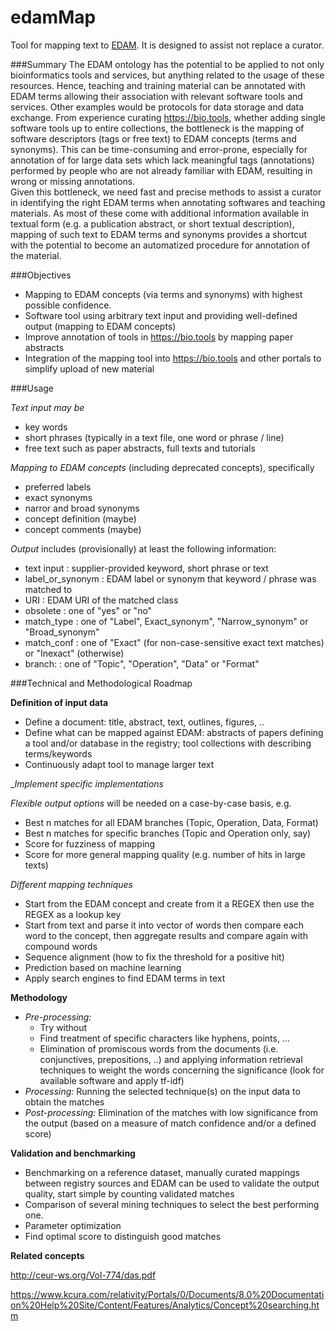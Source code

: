 # edamMap
Tool for mapping text to [EDAM](http://bioportal.bioontology.org/ontologies/EDAM?p=classes).  It is designed to assist not replace a curator.

###Summary
The EDAM ontology has the potential to be applied to not only bioinformatics tools and services, but anything related to the usage of these resources.  Hence, teaching and training material can be annotated with EDAM terms allowing their association with relevant software tools and services. Other examples would be protocols for data storage and data exchange.  From experience curating https://bio.tools, whether adding single software tools up to entire collections, the bottleneck is the mapping of software descriptors (tags or free text) to EDAM concepts (terms and synonyms).  This can be time-consuming and error-prone, especially for annotation of for large data sets which lack meaningful tags (annotations) performed by people who are not already familiar with EDAM, resulting in wrong or missing annotations.  
Given this bottleneck, we need fast and precise methods to assist a curator in identifying the right EDAM terms when annotating softwares and teaching materials.  As most of these come with additional information available in textual form (e.g. a publication abstract, or short textual description), mapping of such text to EDAM terms and synonyms provides a shortcut with the potential to become an automatized procedure for annotation of the material.

###Objectives
- Mapping to EDAM concepts (via terms and synonyms) with highest possible confidence. 
- Software tool using arbitrary text input and providing well-defined output (mapping to EDAM concepts)
- Improve annotation of tools in https://bio.tools by mapping paper abstracts
- Integration of the mapping tool into https://bio.tools and other portals to simplify upload of new material

###Usage

_Text input may be_
* key words 
* short phrases (typically in a text file, one word or phrase / line) 
* free text such as paper abstracts, full texts and tutorials

_Mapping to EDAM concepts_ (including deprecated concepts), specifically
* preferred labels 
* exact synonyms
* narror and broad synonyms
* concept definition (maybe)
* concept comments (maybe)

_Output_ includes (provisionally) at least the following information:

* text input 	    	: supplier-provided keyword, short phrase or text
* label_or_synonym 	: EDAM label or synonym that keyword / phrase was matched to
* URI 			: EDAM URI of the matched class
* obsolete 		: one of "yes" or "no"
* match_type 		: one of "Label", Exact_synonym", "Narrow_synonym" or "Broad_synonym"
* match_conf 		: one of "Exact" (for non-case-sensitive exact text matches) or "Inexact" (otherwise)
* branch:  		: one of "Topic", "Operation", "Data" or "Format" 

###Technical and Methodological Roadmap

__Definition of input data__
- Define a document: title, abstract, text, outlines, figures, ..
- Define what can be mapped against EDAM: abstracts of papers defining a tool and/or database in the registry; tool collections with describing terms/keywords
- Continuously adapt tool to manage larger text

__Implement specific implementations_

_Flexible output options_ will be needed on a case-by-case basis, e.g.

* Best n matches for all EDAM branches (Topic, Operation, Data, Format)
* Best n matches for specific branches (Topic and Operation only, say)
* Score for fuzziness of mapping
* Score for more general mapping quality (e.g. number of hits in large texts)

_Different mapping techniques_
- Start from the EDAM concept and create from it a REGEX then use the REGEX as a lookup key 
- Start from text and parse it into vector of words then compare each word to the concept, then aggregate results and compare again with compound words
- Sequence alignment (how to fix the threshold for a positive hit)
- Prediction based on machine learning
- Apply search engines to find EDAM terms in text

__Methodology__
- _Pre-processing:_ 
   * Try without 
   * Find treatment of specific characters like hyphens, points, ...
   * Elimination of promiscous words from the documents (i.e. conjunctives, prepositions, ..) and applying information retrieval techniques to weight the words concerning the significance (look for available software and apply tf-idf)
- _Processing:_ Running the selected technique(s) on the input data to obtain the matches
- _Post-processing:_ Elimination of the matches with low significance from the output (based on a measure of match confidence and/or a defined score)

__Validation and benchmarking__

- Benchmarking on a reference dataset, manually curated mappings between registry sources and EDAM can be used to validate the output quality, start simple by counting validated matches
- Comparison of several mining techniques to select the best performing one.
- Parameter optimization
- Find optimal score to distinguish good matches

__Related concepts__

http://ceur-ws.org/Vol-774/das.pdf

https://www.kcura.com/relativity/Portals/0/Documents/8.0%20Documentation%20Help%20Site/Content/Features/Analytics/Concept%20searching.htm

